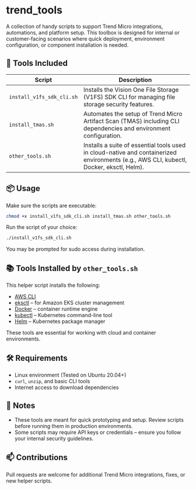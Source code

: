 
# trend_tools

A collection of handy scripts to support Trend Micro integrations, automations, and platform setup. This toolbox is designed for internal or customer-facing scenarios where quick deployment, environment configuration, or component installation is needed.

## 🔧 Tools Included

| Script                  | Description |
|-------------------------|-------------|
| `install_v1fs_sdk_cli.sh` | Installs the Vision One File Storage (V1FS) SDK CLI for managing file storage security features. |
| `install_tmas.sh`         | Automates the setup of Trend Micro Artifact Scan (TMAS) including CLI dependencies and environment configuration. |
| `other_tools.sh`          | Installs a suite of essential tools used in cloud-native and containerized environments (e.g., AWS CLI, kubectl, Docker, eksctl, Helm). |

## 📦 Usage

Make sure the scripts are executable:

```bash
chmod +x install_v1fs_sdk_cli.sh install_tmas.sh other_tools.sh
```

Run the script of your choice:

```bash
./install_v1fs_sdk_cli.sh
```

You may be prompted for sudo access during installation.

## 📚 Tools Installed by `other_tools.sh`

This helper script installs the following:

- [AWS CLI](https://docs.aws.amazon.com/cli/latest/userguide/install-cliv2.html)
- [eksctl](https://eksctl.io/) – for Amazon EKS cluster management
- [Docker](https://www.docker.com/) – container runtime engine
- [kubectl](https://kubernetes.io/docs/tasks/tools/) – Kubernetes command-line tool
- [Helm](https://helm.sh/) – Kubernetes package manager

These tools are essential for working with cloud and container environments.

## 🛠 Requirements

- Linux environment (Tested on Ubuntu 20.04+)
- `curl`, `unzip`, and basic CLI tools
- Internet access to download dependencies

## 📝 Notes

- These tools are meant for quick prototyping and setup. Review scripts before running them in production environments.
- Some scripts may require API keys or credentials – ensure you follow your internal security guidelines.

## 📫 Contributions

Pull requests are welcome for additional Trend Micro integrations, fixes, or new helper scripts.
